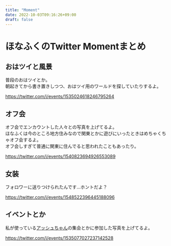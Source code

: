 ```yaml
---
title: "Moment"
date: 2022-10-03T09:16:26+09:00
draft: false
---
```


# ほなふくのTwitter Momentまとめ

## おはツイと風景
普段のおはツイとか。  
朝起きてから書き置きしつつ、おはツイ用のワールドを探していたりするよ。  
  
https://twitter.com/i/events/1535024618246795264  

## オフ会
オフ会でエンカウントした人々との写真を上げてるよ。  
ほなふくは今のところ地方住みなので関東とかに遊びにいったときはめちゃくちゃオフ会するよ。  
オフ会しすぎて普通に関東に住んでると思われたこともあったり。  
  
https://twitter.com/i/events/1540823694926553089

## 女装
フォロワーに送りつけられたんです...ホントだよ？  
  
https://twitter.com/i/events/1548522396445188096

## イベントとか
私が使っている[アッシュちゃん](https://booth.pm/ja/items/3234473)の集会とかに参加した写真を上げてるよ。  
  
https://twitter.com/i/events/1535077027237142528